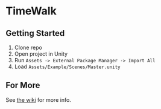 # TimeWalk

## Getting Started

1. Clone repo
1. Open project in Unity
1. Run `Assets -> External Package Manager -> Import All`
1. Load `Assets/Example/Scenes/Master.unity`


## For More
See [the wiki](https://github.com/TimeWalkOrg/timewalk/wiki) for more info.
